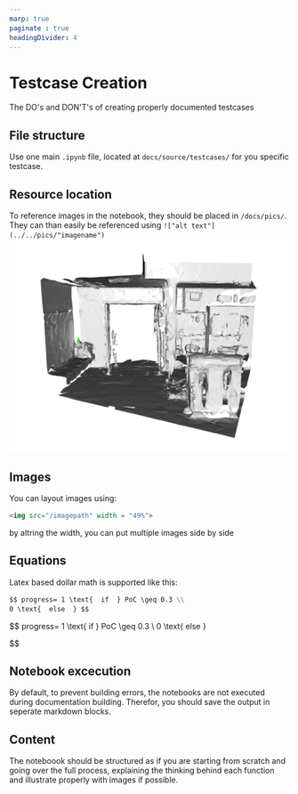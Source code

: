 ```yaml
---
marp: true
paginate : true
headingDivider: 4
---
```

# Testcase Creation

The DO's and DON'T's of creating properly documented testcases

## File structure

Use one main `.ipynb` file, located at `docs/source/testcases/` for you specific testcase.

## Resource location

To reference images in the notebook, they should be placed in `/docs/pics/`. They can than easily be referenced using `!["alt text"](../../pics/"imagename")`
!["alt text"](../../pics/NewGeometry.PNG)

## Images

You can layout images using:

```html
<img src="/imagepath" width = "49%">
```

by altring the width, you can put multiple images side by side

## Equations

Latex based dollar math is supported like this:

```md
$$ progress= 1 \text{  if  } PoC \geq 0.3 \\ 
0 \text{  else  } $$
```

$$
progress= 1 \text{  if  } PoC \geq 0.3 \\ 
0 \text{  else  }

$$

## Notebook excecution

By default, to prevent building errors, the notebooks are not executed during documentation building. Therefor, you should save the output in seperate markdown blocks.

## Content

The noteboook should be structured as if you are starting from scratch and going over the full process, explaining the thinking behind each function and illustrate properly with images if possible.
